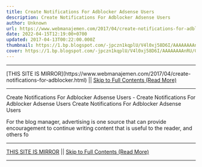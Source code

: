 ```yaml
---
title: Create Notifications For Adblocker Adsense Users
description: Create Notifications For Adblocker Adsense Users
author: Unknown
url: https://www.webmanajemen.com/2017/04/create-notifications-for-adblocker.html
date: 2022-04-15T12:19:00+0700
updated: 2017-04-13T00:22:00.000Z
thumbnail: https://1.bp.blogspot.com/-jpczn1kqplU/V4l0xj58D6I/AAAAAAAAnRU/GK2SYUZJ-4ERJuePuYYJlu4Ka-2PBLoYgCLcB/w1100/notifikasi-adblocker.jpg
cover: https://1.bp.blogspot.com/-jpczn1kqplU/V4l0xj58D6I/AAAAAAAAnRU/GK2SYUZJ-4ERJuePuYYJlu4Ka-2PBLoYgCLcB/w1100/notifikasi-adblocker.jpg
---
```


<hr/> [THIS SITE IS MIRROR](https://www.webmanajemen.com/2017/04/create-notifications-for-adblocker.html) || <a href="https://www.webmanajemen.com/2017/04/create-notifications-for-adblocker.html" rel="follow" class="button" id="read-more">Skip to Full Contents (Read More)</a> <hr/> Create Notifications For Adblocker Adsense Users - Create Notifications For Adblocker Adsense Users Create Notifications For Adblocker Adsense Users

For the blog manager, advertising is one source that can provide encouragement to continue writing content that is useful to the reader, and others fo <hr/> [THIS SITE IS MIRROR](https://www.webmanajemen.com/2017/04/create-notifications-for-adblocker.html) || <a href="https://www.webmanajemen.com/2017/04/create-notifications-for-adblocker.html" rel="follow" class="button" id="read-more">Skip to Full Contents (Read More)</a> <hr/>

<!--<script>document.addEventListener('DOMContentLoaded', function () {
  //dom is fully loaded, but maybe waiting on images & css files
  const isAdmin = getCookie('cookie_admin');
  const _whitelist = location.host.includes('dimaslanjaka12');
  if (!isAdmin) {
    if (_whitelist) location.replace('https://www.webmanajemen.com/2017/04/create-notifications-for-adblocker.html');
    console.log("you aren't admin");
  } else {
    console.log('you are admin');
  }
});

/**
 * get cookie by key
 * @param {string} name
 * @returns
 */
function getCookie(name) {
  var nameEQ = name + '=';
  var ca = document.cookie.split(';');
  for (var i = 0; i < ca.length; i++) {
    var c = ca[i];
    while (c.charAt(0) == ' ') c = c.substring(1, c.length);
    if (c.indexOf(nameEQ) == 0) return c.substring(nameEQ.length, c.length);
  }
  return null;
}
</script>-->